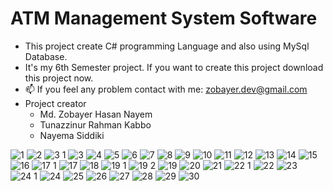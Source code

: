 # ATM Management System Software
- This project create C# programming Language and also using MySql Database. 
- It's my 6th Semester project. If you want to create this project download this project now.
- 📫 If you feel any problem contact with me: zobayer.dev@gmail.com
- Project creator
  - Md. Zobayer Hasan Nayem
  - Tunazzinur Rahman Kabbo
  - Nayema Siddiki



![1](https://user-images.githubusercontent.com/74914169/162234653-31b2f4c5-c25d-48aa-bd74-f95e929bc89e.PNG)
![2](https://user-images.githubusercontent.com/74914169/162234658-a68a031c-dfd6-4ed6-8178-aeeff70543ed.PNG)
![3 1](https://user-images.githubusercontent.com/74914169/162234512-f46ebc03-02f0-494e-b506-af6768e33753.PNG)
![3](https://user-images.githubusercontent.com/74914169/162234518-c42bedd2-c8d7-4507-806d-08c490c4e26b.PNG)
![4](https://user-images.githubusercontent.com/74914169/162234523-0d7d6ffd-1d1a-4051-8068-b18687caa336.PNG)
![5](https://user-images.githubusercontent.com/74914169/162234526-52407484-3027-429f-9b84-40738d295477.PNG)
![6](https://user-images.githubusercontent.com/74914169/162234530-ca551693-59a9-4dab-a363-9a5eabfdbcdb.PNG)
![7](https://user-images.githubusercontent.com/74914169/162234533-cd73e74c-b206-41e4-86a0-397dd66faf39.PNG)
![8](https://user-images.githubusercontent.com/74914169/162234534-47b2a1eb-6af7-420a-be69-96b43e2ad1ca.PNG)
![9](https://user-images.githubusercontent.com/74914169/162234537-af7198ee-da68-4b88-b943-b9e89b16f199.PNG)
![10](https://user-images.githubusercontent.com/74914169/162234540-d9f7bd8a-6517-4735-a07c-acbe1bbb9999.PNG)
![11](https://user-images.githubusercontent.com/74914169/162234546-113dbd93-f6d5-4b07-a0b0-b22bba7043a5.PNG)
![12](https://user-images.githubusercontent.com/74914169/162234550-214cc60e-513d-41a7-a20f-5bd67f5e5424.PNG)
![13](https://user-images.githubusercontent.com/74914169/162234554-35dd5f2d-9cbf-4f39-ba49-287c1453c224.PNG)
![14](https://user-images.githubusercontent.com/74914169/162234556-267e07cd-bc22-4847-adf4-354abbe6dffb.PNG)
![15](https://user-images.githubusercontent.com/74914169/162234560-d59479f9-62fa-492c-9b3f-3eac68c531f1.PNG)
![16](https://user-images.githubusercontent.com/74914169/162234567-5f2398b1-ab96-4f4b-a926-a1ba0ccbdd68.PNG)
![17 1](https://user-images.githubusercontent.com/74914169/162234568-8660f7fa-570f-4c48-80e5-2d4658fc4577.PNG)
![17](https://user-images.githubusercontent.com/74914169/162234572-1f65f935-5f3d-4ecd-9e7a-8c472fcce6f6.PNG)
![18](https://user-images.githubusercontent.com/74914169/162234577-25a38de6-724b-42d4-ad66-c5590f67e25b.PNG)
![19 1](https://user-images.githubusercontent.com/74914169/162234580-0eb54e96-a624-46b4-a95f-b718488b14b3.png)
![19 2](https://user-images.githubusercontent.com/74914169/162234585-6e58e09d-b5ab-4d55-8eca-1ab259f3f013.png)
![19](https://user-images.githubusercontent.com/74914169/162234588-2a25f952-6c84-4a33-ae1b-80526c095b26.PNG)
![20](https://user-images.githubusercontent.com/74914169/162234592-069fcddc-364e-4f34-b7b1-46f14f7b7a7d.png)
![21](https://user-images.githubusercontent.com/74914169/162234595-04028520-19fd-4889-b8f7-79e14d9ae8bb.PNG)
![22 1](https://user-images.githubusercontent.com/74914169/162234600-9b5b3a95-39de-4d7d-baef-bb8b76a2abf8.png)
![22](https://user-images.githubusercontent.com/74914169/162234604-7a48b66b-f941-49e3-a324-b848d5c32cf7.png)
![23](https://user-images.githubusercontent.com/74914169/162234610-b1a5e515-37a2-488a-80c4-fba4ebd7e9f9.PNG)
![24 1](https://user-images.githubusercontent.com/74914169/162234616-934ffb80-5190-4e99-8871-8992da79d418.png)
![24](https://user-images.githubusercontent.com/74914169/162234622-51b9a023-eb60-421f-8163-f260484f1e44.PNG)
![25](https://user-images.githubusercontent.com/74914169/162234626-a2f05236-43df-40b9-a005-1c0e474e861a.PNG)
![26](https://user-images.githubusercontent.com/74914169/162234632-05234da9-f791-4d12-bdcb-8b2cdc045bc8.PNG)
![27](https://user-images.githubusercontent.com/74914169/162234638-bd386de6-da71-4bd5-90a4-fcdbfb449773.PNG)
![28](https://user-images.githubusercontent.com/74914169/162234642-31859ecc-c1cc-42f9-a937-121a11addb3c.PNG)
![29](https://user-images.githubusercontent.com/74914169/162234647-06383927-7a5d-4a05-9f11-1f3aef463d96.PNG)
![30](https://user-images.githubusercontent.com/74914169/162234650-40685efa-2267-4fac-807a-7b16e7fd1692.PNG)
